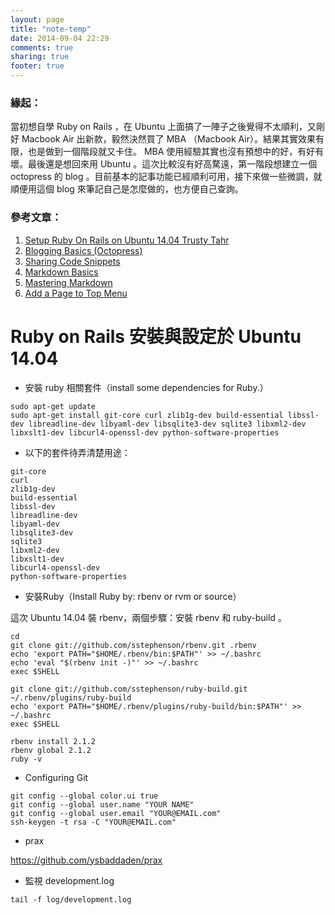 ```yaml
---
layout: page
title: "note-temp"
date: 2014-09-04 22:29
comments: true
sharing: true
footer: true
---
```


### 緣起：

當初想自學 Ruby on Rails ，在 Ubuntu 上面搞了一陣子之後覺得不太順利，又剛好 Macbook Air 出新款，毅然決然買了 MBA （Macbook Air）。結果其實效果有限，也是做到一個階段就又卡住。 MBA 使用經驗其實也沒有預想中的好，有好有壞。最後還是想回來用 Ubuntu 。這次比較沒有好高騖遠，第一階段想建立一個 octopress 的 blog 。目前基本的記事功能已經順利可用，接下來做一些微調，就順便用這個 blog 來筆記自己是怎麼做的，也方便自己查詢。


### 參考文章：

1. [Setup Ruby On Rails on Ubuntu 14.04 Trusty Tahr](https://gorails.com/setup/ubuntu/14.04)
2. [Blogging Basics (Octopress)](http://octopress.org/docs/blogging/)
3. [Sharing Code Snippets](http://octopress.org/docs/blogging/code/)
4. [Markdown Basics](https://help.github.com/articles/markdown-basics)
5. [Mastering Markdown](https://guides.github.com/features/mastering-markdown/)
6. [Add a Page to Top Menu](http://asaf.github.io/blog/2013/07/08/blogging-with-octopress-add-about-page/)

# Ruby on Rails 安裝與設定於 Ubuntu 14.04

- 安裝 ruby 相關套件（install some dependencies for Ruby.）

```
sudo apt-get update
sudo apt-get install git-core curl zlib1g-dev build-essential libssl-dev libreadline-dev libyaml-dev libsqlite3-dev sqlite3 libxml2-dev libxslt1-dev libcurl4-openssl-dev python-software-properties
```

- 以下的套件待弄清楚用途：

```
git-core
curl
zlib1g-dev
build-essential
libssl-dev
libreadline-dev
libyaml-dev
libsqlite3-dev
sqlite3
libxml2-dev
libxslt1-dev
libcurl4-openssl-dev
python-software-properties
```


- 安裝Ruby（Install Ruby by: rbenv or rvm or source）

這次 Ubuntu 14.04 裝 rbenv，兩個步驟：安裝 rbenv 和 ruby-build 。

```
cd
git clone git://github.com/sstephenson/rbenv.git .rbenv
echo 'export PATH="$HOME/.rbenv/bin:$PATH"' >> ~/.bashrc
echo 'eval "$(rbenv init -)"' >> ~/.bashrc
exec $SHELL

git clone git://github.com/sstephenson/ruby-build.git ~/.rbenv/plugins/ruby-build
echo 'export PATH="$HOME/.rbenv/plugins/ruby-build/bin:$PATH"' >> ~/.bashrc
exec $SHELL

rbenv install 2.1.2
rbenv global 2.1.2
ruby -v
```


- Configuring Git

```
git config --global color.ui true
git config --global user.name "YOUR NAME"
git config --global user.email "YOUR@EMAIL.com"
ssh-keygen -t rsa -C "YOUR@EMAIL.com"
```



- prax

https://github.com/ysbaddaden/prax


- 監視 development.log

```
tail -f log/development.log
```
